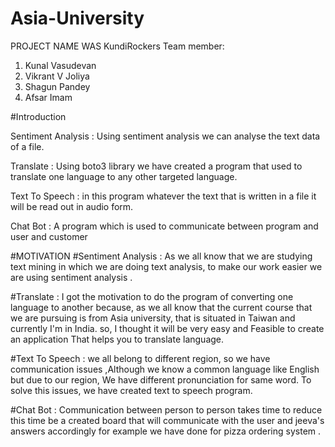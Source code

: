# Asia-University
PROJECT NAME WAS KundiRockers
Team member: 
1. Kunal Vasudevan
2. Vikrant V Joliya
3. Shagun Pandey
4. Afsar Imam


#Introduction

Sentiment Analysis : Using sentiment analysis we can analyse the text data of a file. 

Translate : Using boto3 library we have created a program that used to translate one language to any other targeted language.

Text To Speech : in this program whatever the text that is written in a file it will be read out in audio form.

Chat Bot : A program which is used to communicate between program and user and customer 


#MOTIVATION
#Sentiment Analysis :
As we all know that we are studying text mining in which we are doing text analysis, to make our work easier we are using sentiment analysis .

#Translate :
I got the motivation to do the program of converting one language to another because, as we all know that the current course that we are pursuing is from Asia university, that is situated in Taiwan and currently I'm in India. so, I thought it will be very easy and Feasible to create an application That helps you to translate language. 

#Text To Speech :
we all belong to different region, so we have communication issues ,Although we know a common language like English but due to our region, We have different pronunciation for same word. To solve this issues, we have created text to speech program. 

#Chat Bot :
Communication between person to person takes time to reduce this time be a created board that will communicate with the user and jeeva's answers accordingly for example we have done for pizza ordering system . 
